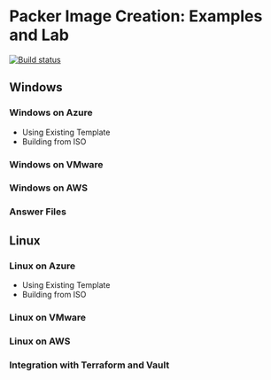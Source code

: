 # Packer Image Creation: Examples and Lab
[![Build status](https://dev.azure.com/GabrielMaentz/WindowsImageCreation/_apis/build/status/Packer-ImageCreation-Windows-CI)](https://dev.azure.com/GabrielMaentz/WindowsImageCreation/_build/latest?definitionId=2)

## Windows
### Windows on Azure
  - Using Existing Template
  - Building from ISO
### Windows on VMware
### Windows on AWS

### Answer Files

## Linux

### Linux on Azure
  - Using Existing Template
  - Building from ISO
### Linux on VMware
### Linux on AWS


### Integration with Terraform and Vault
